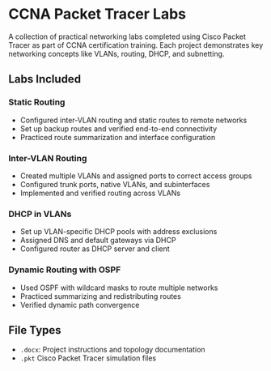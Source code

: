 # CCNA Packet Tracer Labs

A collection of practical networking labs completed using Cisco Packet Tracer as part of CCNA certification training. Each project demonstrates key networking concepts like VLANs, routing, DHCP, and subnetting.

## Labs Included

### Static Routing
- Configured inter-VLAN routing and static routes to remote networks
- Set up backup routes and verified end-to-end connectivity
- Practiced route summarization and interface configuration

### Inter-VLAN Routing
- Created multiple VLANs and assigned ports to correct access groups
- Configured trunk ports, native VLANs, and subinterfaces
- Implemented and verified routing across VLANs

### DHCP in VLANs
- Set up VLAN-specific DHCP pools with address exclusions
- Assigned DNS and default gateways via DHCP
- Configured router as DHCP server and client

### Dynamic Routing with OSPF
- Used OSPF with wildcard masks to route multiple networks
- Practiced summarizing and redistributing routes
- Verified dynamic path convergence

## File Types
- `.docx`: Project instructions and topology documentation
- `.pkt` Cisco Packet Tracer simulation files
